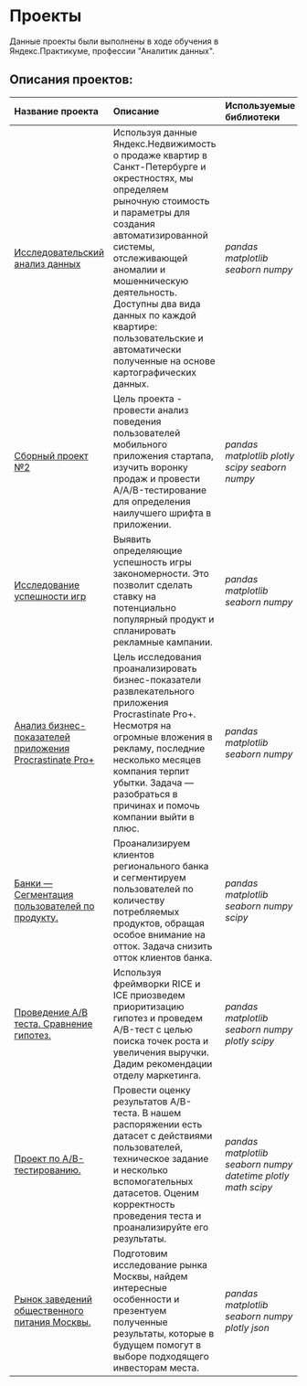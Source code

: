 # Проекты

Данные проекты были выполнены в ходе обучения в Яндекс.Практикуме, профессии "Аналитик данных".

## Описания проектов:

| Название проекта | Описание | Используемые библиотеки | 
| :---------------------- | :---------------------- | :---------------------- |
| [Исследовательский анализ данных](https://github.com/Denis-Dorofeev/repository/tree/main/Исследовательский%20анализ%20данных) | Используя данные Яндекс.Недвижимость о продаже квартир в Санкт-Петербурге и окрестностях, мы определяем рыночную стоимость и параметры для создания автоматизированной системы, отслеживающей аномалии и мошенническую деятельность. Доступны два вида данных по каждой квартире: пользовательские и автоматически полученные на основе картографических данных.| *pandas*  *matplotlib*  *seaborn*  *numpy*|
| [Сборный проект №2](https://github.com/Denis-Dorofeev/repository/tree/main/Сборный%20проект%20№2) | Цель проекта - провести анализ поведения пользователей мобильного приложения стартапа, изучить воронку продаж и провести A/A/B-тестирование для определения наилучшего шрифта в приложении. | *pandas*  *matplotlib* *plotly* *scipy* *seaborn*  *numpy* |
| [Исследование успешности игр](https://github.com/Denis-Dorofeev/repository/tree/main/Исследование%20успешности%20игр)| Выявить определяющие успешность игры закономерности. Это позволит сделать ставку на потенциально популярный продукт и спланировать рекламные кампании. | *pandas*  *matplotlib*  *seaborn*  *numpy* |
| [Анализ бизнес-показателей приложения Procrastinate Pro+](https://github.com/Denis-Dorofeev/yandex_practicum_projects/tree/main/Анализ%20бизнес-показателей%20приложения%20Procrastinate%20Pro%2B)| Цель исследования проанализировать бизнес-показатели развлекательного приложения Procrastinate Pro+. Несмотря на огромные вложения в рекламу, последние несколько месяцев компания терпит убытки. Задача — разобраться в причинах и помочь компании выйти в плюс. | *pandas*  *matplotlib*  *seaborn*  *numpy* |
| [Банки — Сегментация пользователей по продукту.](https://github.com/Denis-Dorofeev/yandex_practicum_projects/tree/main/Банки%20—%20Сегментация%20пользователей%20по%20продукту.)| Проанализируем клиентов регионального банка и сегментируем пользователей по количеству потребляемых продуктов, обращая особое внимание на отток. Задача снизить отток клиентов банка. | *pandas*  *matplotlib*  *seaborn*  *numpy*  *scipy* |
| [Проведение А/В теста. Сравнение гипотез.](https://github.com/Denis-Dorofeev/yandex_practicum_projects/tree/main/Проведение%20АВ%20теста.%20Сравнение%20гипотез.)| Используя фреймворки RICE и ICE приозведем приоритизацию гипотез и проведем A/B-тест с целью поиска точек роста и увеличения выручки. Дадим рекомендации отделу маркетинга. | *pandas*  *matplotlib* *seaborn* *numpy* *plotly* *scipy* |
| [Проект по А/B-тестированию.](https://github.com/Denis-Dorofeev/yandex_practicum_projects/tree/main/Проект%20по%20АB%20тестированию)| Провести оценку результатов A/B-теста. В нашем распоряжении есть датасет с действиями пользователей, техническое задание и несколько вспомогательных датасетов. Оценим корректность проведения теста и проанализируйте его результаты. | *pandas*  *matplotlib* *seaborn* *numpy* *datetime*  *plotly* *math*  *scipy*|
| [Рынок заведений общественного питания Москвы.](https://github.com/Denis-Dorofeev/yandex_practicum_projects/tree/main/Рынок%20заведений%20общественного%20питания%20Москвы)| Подготовим исследование рынка Москвы, найдем интересные особенности и презентуем полученные результаты, которые в будущем помогут в выборе подходящего инвесторам места. | *pandas*  *matplotlib* *seaborn* *numpy* *plotly* *json*|

